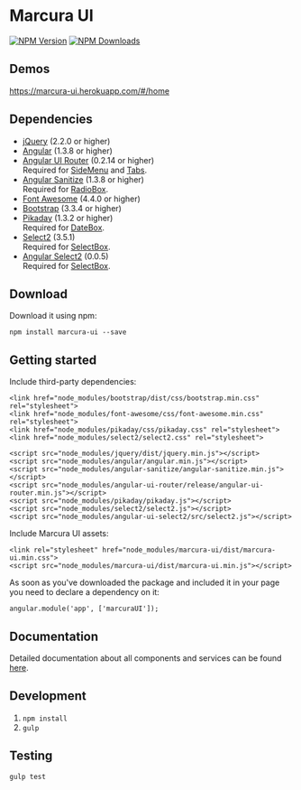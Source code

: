 [npm-image]: https://img.shields.io/npm/v/marcura-ui.svg
[npm-url]: https://npmjs.org/package/marcura-ui
[downloads-image]: https://img.shields.io/npm/dm/marcura-ui.svg

# Marcura UI

[![NPM Version][npm-image]][npm-url]
[![NPM Downloads][downloads-image]][npm-url]

## Demos
https://marcura-ui.herokuapp.com/#/home

## Dependencies
* [jQuery](https://jquery.com/) (2.2.0 or higher)
* [Angular](https://angularjs.org/) (1.3.8 or higher)
* [Angular UI Router](https://github.com/angular-ui/ui-router/wiki) (0.2.14 or higher)  
Required for [SideMenu](../../wiki/sidemenu) and [Tabs](../../wiki/tabs).
* [Angular Sanitize](https://www.npmjs.com/package/angular-sanitize) (1.3.8 or higher)  
Required for [RadioBox](../../wiki/radiobox).
* [Font Awesome](http://fontawesome.io/) (4.4.0 or higher)
* [Bootstrap](http://getbootstrap.com/) (3.3.4 or higher)
* [Pikaday](https://github.com/dbushell/Pikaday) (1.3.2 or higher)  
Required for [DateBox](../../wiki/datebox).
* [Select2](https://www.npmjs.com/package/select2) (3.5.1)  
Required for [SelectBox](../../wiki/selectbox).
* [Angular Select2](https://www.npmjs.com/package/angular-ui-select2) (0.0.5)  
Required for [SelectBox](../../wiki/selectbox).

## Download
Download it using npm:

`npm install marcura-ui --save`

## Getting started

Include third-party dependencies:

`<link href="node_modules/bootstrap/dist/css/bootstrap.min.css" rel="stylesheet">`  
`<link href="node_modules/font-awesome/css/font-awesome.min.css" rel="stylesheet">`  
`<link href="node_modules/pikaday/css/pikaday.css" rel="stylesheet">`  
`<link href="node_modules/select2/select2.css" rel="stylesheet">`

`<script src="node_modules/jquery/dist/jquery.min.js"></script>`  
`<script src="node_modules/angular/angular.min.js"></script>`  
`<script src="node_modules/angular-sanitize/angular-sanitize.min.js"></script>`  
`<script src="node_modules/angular-ui-router/release/angular-ui-router.min.js"></script>`  
`<script src="node_modules/pikaday/pikaday.js"></script>`  
`<script src="node_modules/select2/select2.js"></script>`  
`<script src="node_modules/angular-ui-select2/src/select2.js"></script>`

Include Marcura UI assets:

`<link rel="stylesheet" href="node_modules/marcura-ui/dist/marcura-ui.min.css">`  
`<script src="node_modules/marcura-ui/dist/marcura-ui.min.js"></script>`

As soon as you've downloaded the package and included it in your page you need to declare a dependency on it:

`angular.module('app', ['marcuraUI']);`

## Documentation
Detailed documentation about all components and services can be found [here](../../wiki).

## Development

1. `npm install`
2. `gulp`

## Testing

`gulp test`
